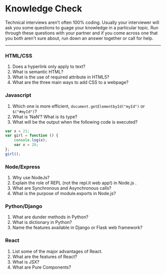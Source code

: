 # Knowledge Check
Technical interviews aren't often 100% coding. Usually your interviewer will ask you some questions to guage your knowledge in a particular topic. Run through these questions with your partner and if you come across one that you both aren't sure about, run down an answer together or call for help.

<hr>

### HTML/CSS
1. Does a hyperlink only apply to text?
2. What is semantic HTML?
3. What is the use of required attribute in HTML5?
4. What are the three main ways to add CSS to a webpage?

### Javascript
1. Which one is more efficient, `document.getElementbyId("myId")` or `$("#myId")`? 
2. What is ‘NaN’? What is its type?
3. What will be the output when the following code is executed?

```javascript
var x = 21;
var girl = function () {
    console.log(x);
    var x = 20;
};
girl();
```

### Node/Express
1. Why use NodeJs?
2. Explain the role of REPL (not the repl.it web app!) in Node.js .
3. What are Synchronous and Asynchronous calls?
4. What is the purpose of module.exports in Node.js?

### Python/Django
1. What are dunder methods in Python?
2. What is dictionary in Python?
3. Name the features available in Django or Flask web framework?

### React
1. List some of the major advantages of React.
2. What are the features of React? 
3. What is JSX?
4. What are Pure Components?
